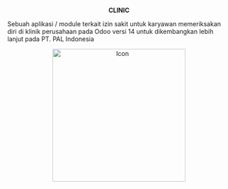 <p align="center">
 <strong>CLINIC</strong>
</p>

Sebuah aplikasi / module terkait izin sakit untuk karyawan memeriksakan diri di klinik perusahaan pada Odoo versi 14 untuk dikembangkan lebih lanjut pada PT. PAL Indonesia

<p align="center">
  <img src="https://github.com/Luqna/Clinic_Odoo/assets/95532944/9dcafdb7-b3f4-4618-bb86-da9122860310" width="300" alt="Icon">
</p>

